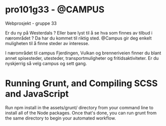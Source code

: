 # pro101g33 - @CAMPUS
Webprosjekt - gruppe 33

Er du ny på Westerdals ? Eller bare lyst til å se hva som finnes av tilbud i nærområdet ? Da har du kommet til riktig sted. @Campus gir deg enkelt muligheten til å finne steder av interesse. 

I nærområdet til campus Fjerdingen, Vulkan og brenneriveien finner du blant annet spisesteder, utesteder, transportmuligheter og fritidsaktiviteter. Er du nyskjerrig så velg campus og sett gang.

# Running Grunt, and Compiling SCSS and JavaScript
Run npm install in the assets/grunt/ directory from your command line to install all of the Node packages. Once that's done, you can run grunt from the same directory to begin your automated workflow.
